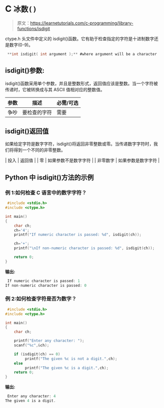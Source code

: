 # C `冰数()`

> 原文：<https://learnetutorials.com/c-programming/library-functions/isdigit>

ctype.h 头文件中定义的 isdigit()函数。它有助于检查指定的字符是十进制数字还是数字(0-9)。

```c
 **int isdigit( int argument );** #where argument will be a character 

```

## isdigit()参数:

isdigit()函数采用单个参数，并且是整数形式，返回值应该是整数。当一个字符被传递时，它被转换成与其 ASCII 值相对应的整数值。

| 参数 | 描述 | 必需/可选 |
| --- | --- | --- |
| 争吵 | 要检查的字符 | 需要 |

## isdigit()返回值

如果给定字符是数字字符，isdigit()将返回非零整数或零。当传递数字字符时，我们将得到一个不同的非零整数。

| 投入 | 返回值 |
| 零 | 如果参数不是数字字符 |
| 非零数字 | 如果参数是数字字符 |

## Python 中 isdigit()方法的示例

### 例 1:如何检查 C 语言中的数字字符？

```c
 #include <stdio.h>
#include <ctype.h>

int main()
{
    char ch;
    ch='4';
    printf("If numeric character is passed: %d", isdigit(ch));

    ch='+';
    printf("\nIf non-numeric character is passed: %d", isdigit(ch));

    return 0;
} 

```

**输出:**

```c
 If numeric character is passed: 1
If non-numeric character is passed: 0 
```

### 例 2:如何检查字符是否为数字？

```c
 #include <stdio.h>
#include <ctype.h>

int main()
{
    char ch;

    printf("Enter any character: ");
    scanf("%c",&ch);

    if (isdigit(ch) == 0)
         printf("The given %c is not a digit.",ch);
    else
         printf("The given %c is a digit.",ch);
    return 0;
} 

```

**输出:**

```c
 Enter any character: 4
The given 4 is a digit. 
```